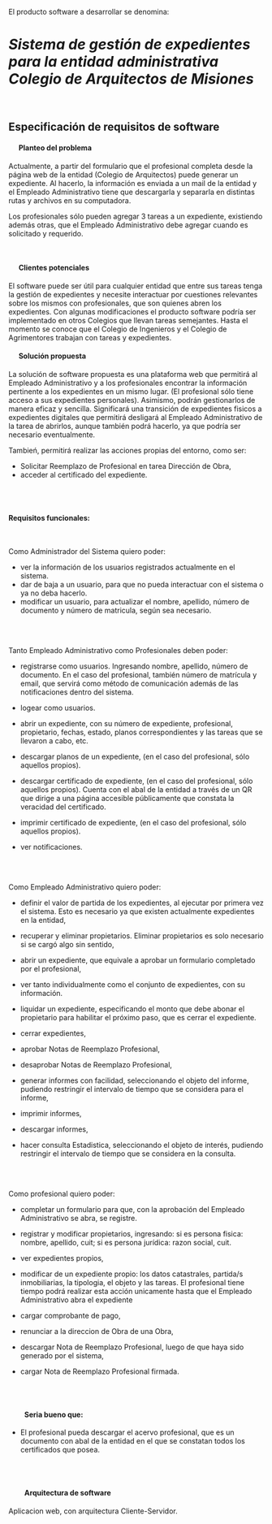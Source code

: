 El producto software a desarrollar se denomina:

# ***Sistema de gestión de expedientes para la entidad  administrativa Colegio de Arquitectos de Misiones***

<br/> 


##  Especificación de requisitos de software


#### &nbsp;&nbsp; &nbsp;&nbsp; <a name="planteoDelProblema"></a> **Planteo del problema** 

Actualmente, a partir del formulario que el profesional completa desde la página web de la entidad (Colegio de Arquitectos) puede generar un expediente. Al hacerlo, la información es enviada a un mail de la entidad y el Empleado Administrativo tiene que descargarla y separarla en distintas rutas y  archivos en su computadora.

Los profesionales sólo pueden agregar 3 tareas a un expediente, existiendo además otras, que el Empleado Administrativo debe agregar cuando es solicitado y requerido.

<br/>




#### &nbsp;&nbsp; &nbsp;&nbsp; Clientes potenciales

<!--¿Quiénes están afectados por este problema y se beneficiarían de la solución propuesta? (es decir, los usuarios potenciales del software que están por construir). -->

El software puede ser útil para cualquier entidad que entre sus tareas tenga la gestión de expedientes y necesite interactuar por cuestiones relevantes sobre los mismos con profesionales, que son quienes abren los expedientes. 
Con algunas modificaciones el producto software podría ser implementado en otros Colegios que llevan tareas semejantes.
Hasta el momento se conoce que el Colegio de Ingenieros y el Colegio de Agrimentores trabajan con tareas y expedientes.
<br/>




#### &nbsp;&nbsp; &nbsp;&nbsp; Solución propuesta

<!-- Escriban algunas oraciones que describan cómo la solución de software resolverá el problema descrito anteriormente. -->

La solución de software propuesta es una plataforma web que  permitirá al Empleado Administrativo y a los profesionales encontrar la información pertinente a los expedientes en un mismo lugar. (El profesional sólo tiene acceso a sus expedientes personales).
Asimismo, podrán gestionarlos de manera eficaz y sencilla. 
Significará una transición de expedientes fisicos a expedientes digitales que permitirá desligará al Empleado Administrativo de la tarea de abrirlos, aunque también podrá hacerlo, ya que podría ser necesario eventualmente. 

Tambień, permitirá realizar las acciones propias del entorno, como ser: 
- Solicitar Reemplazo de Profesional en tarea Dirección de Obra,
- acceder al certificado del expediente.


</br> </br>
 
#### **Requisitos funcionales:**
  <!-- Enumeren los requisitos (funcionales) que debe tener el software para resolver el problema mencionado anteriormente. Es útil tratar de agrupar los requisitos en los que son esenciales (debe estar) y los que no son esenciales (sería bueno que estén). -->
<br/>


Como Administrador del Sistema quiero poder: 
- ver la información de los usuarios registrados actualmente en el sistema.
- dar de baja a un usuario, para que no pueda interactuar con el sistema o ya no deba hacerlo.
- modificar un usuario, para actualizar el nombre, apellido, número de documento y número de matricula, según sea necesario.


</br> </br>

Tanto Empleado Administrativo como Profesionales deben poder: 

- registrarse como usuarios. Ingresando  nombre, apellido, número de documento. En el caso del profesional, también número de matrícula y email, que servirá como método de comunicación además de las notificaciones dentro del sistema.

- logear como usuarios.

- abrir un expediente, con su número de expediente, profesional, propietario, fechas, estado, planos correspondientes y las tareas que se llevaron a cabo, etc. 

- descargar planos de un expediente, (en el caso del profesional, sólo aquellos propios).

- descargar certificado de expediente, (en el caso del profesional, sólo aquellos propios). Cuenta con el abal de la entidad a través de un QR que dirige a una página accesible públicamente que constata la veracidad del certificado.

- imprimir certificado de expediente, (en el caso del profesional, sólo aquellos propios).

- ver notificaciones.


</br> </br>


Como Empleado Administrativo quiero poder: 

- definir el valor de partida de los expedientes, al ejecutar por primera vez el sistema. Esto es necesario ya que existen actualmente expedientes en la entidad, 

- recuperar y eliminar propietarios. Eliminar propietarios es solo necesario si se cargó algo sin sentido,

- abrir un expediente, que equivale a aprobar un formulario completado por el profesional, 

- ver tanto individualmente como el conjunto de expedientes, con su información.

- liquidar un expediente, especificando el monto que debe abonar el propietario para habilitar el próximo paso, que es cerrar el expediente.

- cerrar expedientes,

- aprobar Notas de Reemplazo Profesional,

- desaprobar Notas de Reemplazo Profesional,

- generar informes con facilidad, seleccionando el objeto del informe, pudiendo restringir el intervalo de tiempo que se considera para el informe,

- imprimir informes, 

- descargar informes,

- hacer consulta Estadistica, seleccionando el objeto de interés, pudiendo restringir el intervalo de tiempo que se considera en la consulta.





</br> </br>


Como profesional quiero poder: 

- completar un formulario para que, con la aprobación del Empleado Administrativo se abra, se registre.

- registrar y modificar propietarios, ingresando: si es persona fisica: nombre, apellido, cuit; 
si es persona jurídica: razon social, cuit.

- ver expedientes propios,

- modificar de un expediente propio: los datos catastrales, partida/s inmobiliarias, la tipologia, el objeto y las tareas. 
El profesional tiene tiempo podrá realizar esta acción unicamente hasta que el Empleado Administrativo abra el expediente  

- cargar comprobante de pago,

- renunciar a la direccion de Obra de una Obra,

- descargar Nota de Reemplazo Profesional, luego de que haya sido generado por el sistema,

- cargar Nota de Reemplazo Profesional firmada. 


</br> </br>



#### &emsp;&emsp;  Seria bueno que: 

- El profesional pueda descargar el acervo profesional, que es un documento con abal de la entidad en el que se constatan todos los certificados que posea.  


</br> </br>

#### &emsp;&emsp;  Arquitectura de software

<!-- ¿Será esta una aplicación web / de escritorio / móvil (todas o algún otro tipo)? ¿Se ajustaría a la arquitectura de software Cliente-Servidor? -->

Aplicacion web, con arquitectura Cliente-Servidor.


<br/>
